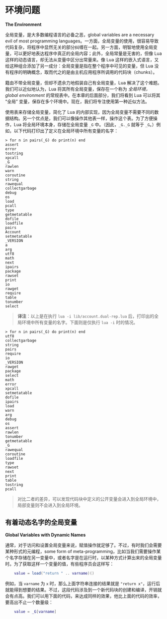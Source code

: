 # 环境问题

**The Environment**


全局变量，是大多数编程语言的必备之恶，global variables are a necessary evil of most programming languages。一方面，全局变量的使用，很容易导致代码复杂，将程序中显然无关的部分纠缠在一起。另一方面，明智地使用全局变量，可以更好地表达程序中真正的全局内容；此外，全局常量是无害的，但像 Lua 这样的动态语言，却无法从变量中区分出常量来。像 Lua 这样的嵌入式语言，又给这种组合添加了另一成分：全局变量是指在整个程序中可见的变量，但 Lua 没有程序的明确概念，取而代之的是由主机应用程序所调用的代码块（chunks）。


籍由不带全局变量，但却不遗余力地假装自己有全局变量，Lua 解决了这个难题。我们可以近似地认为，Lua 将其所有全局变量，保存在一个称为 *全局环境，global environment* 的常规表中。在本章的后面部分，我们将看到 Lua 可以将其 “全局” 变量，保存在多个环境中。现在，我们将专注使用第一种近似方法。


使用表来存储全局变量，简化了 Lua 的内部实现，因为全局变量不需要不同的数据结构。另一个优点是，我们可以像操作其他表一样，操作这个表。为了方便操作，Lua 将全局环境本身，存储在全局变量 `_G` 中。（因此，`_G._G` 就等于 `_G`。）例如，以下代码打印出了定义在全局环境中所有变量的名字：


```console
> for n in pairs(_G) do print(n) end
assert
error
tostring
xpcall
_G
rawlen
warn
coroutine
string
rawequal
collectgarbage
debug
os
load
pcall
type
getmetatable
dofile
loadfile
pairs
Account
setmetatable
_VERSION
a
arg
utf8
math
next
ipairs
package
rawset
print
io
rawget
require
table
tonumber
select
```


> **译注**：以上是在执行 `lua -i lib/account.dual-rep.lua` 后，打印出的全局环境中所有变量的名字。下面则是仅执行 `lua -i` 时的情况。


```console
> for n in pairs(_G) do print(n) end
utf8
collectgarbage
string
pairs
require
io
_VERSION
rawget
package
select
math
error
xpcall
setmetatable
dofile
ipairs
load
warn
arg
debug
os
assert
rawlen
tonumber
getmetatable
_G
rawequal
coroutine
loadfile
type
rawset
next
print
table
tostring
pcall
```

> 对比二者的差异，可以发现代码块中定义的公开变量会进入到全局环境中，局部变量则不会进入到全局环境。


## 有着动态名字的全局变量

**Global Variables with Dynamic Names**


通常，对于访问和设置全局变量来说，赋值操作就足够了。不过，有时我们会需要某种形式的元编程，some form of meta-programming，比如当我们需要操作某个名字存储在另一变量中，或者名字是在运行时，以某种方式计算出来的全局变量时。为了获取这样一个变量的值，有些程序员会这样写：


```lua
    value = load("return " .. varname)()
```

例如，当 `varname` 为 `x` 时，那么上面字符串连接的结果就是 `"return x"`，运行后就能得到想要的结果。不过，这段代码涉及到一个新代码块的创建和编译，开销就会有点高。我们可以用下面的代码，来达成同样的效果，他比上面的代码的效率，要高出不止一个数量级：


```lua
    value = _G[varname]
```



